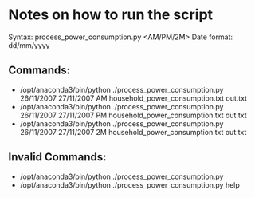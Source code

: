 # Notes on how to run the script

Syntax: process_power_consumption.py <start date> <end date> <AM/PM/2M> <in file name> <out file name>
Date format: dd/mm/yyyy

## Commands:

- /opt/anaconda3/bin/python ./process_power_consumption.py 26/11/2007 27/11/2007 AM household_power_consumption.txt out.txt
- /opt/anaconda3/bin/python ./process_power_consumption.py 26/11/2007 27/11/2007 PM household_power_consumption.txt out.txt
- /opt/anaconda3/bin/python ./process_power_consumption.py 26/11/2007 27/11/2007 2M household_power_consumption.txt out.txt

## Invalid Commands:

- /opt/anaconda3/bin/python ./process_power_consumption.py
- /opt/anaconda3/bin/python ./process_power_consumption.py help
